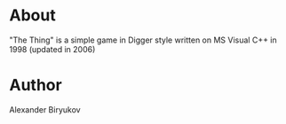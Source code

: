 # About
"The Thing" is a simple game in Digger style written on MS Visual C++ in 1998 (updated in 2006)

# Author
Alexander Biryukov

